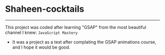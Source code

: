 # Shaheen-cocktails
---
This project was coded after learning "GSAP" from the most beautiful channel I knew: `JavaScript Mastery`
<br>
- It was a project as a test after complating the GSAP animations course, and I hope it would be good.
